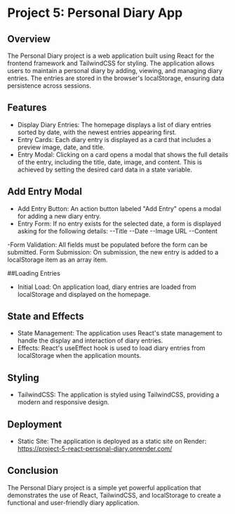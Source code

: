 # Project 5: Personal Diary App

## Overview
The Personal Diary project is a web application built using React for the frontend framework and TailwindCSS for styling. The application allows users to maintain a personal diary by adding, viewing, and managing diary entries. The entries are stored in the browser's localStorage, ensuring data persistence across sessions.

## Features
- Display Diary Entries: The homepage displays a list of diary entries sorted by date, with the newest entries appearing first.
- Entry Cards: Each diary entry is displayed as a card that includes a preview image, date, and title.
- Entry Modal: Clicking on a card opens a modal that shows the full details of the entry, including the title, date, image, and content. This is achieved by setting the desired card data in a state variable.
## Add Entry Modal
- Add Entry Button: An action button labeled "Add Entry" opens a modal for adding a new diary entry.
- Entry Form: If no entry exists for the selected date, a form is displayed asking for the following details:
--Title
--Date
--Image URL
--Content

-Form Validation: All fields must be populated before the form can be submitted.
Form Submission: On submission, the new entry is added to a localStorage item as an array item.

##Loading Entries
- Initial Load: On application load, diary entries are loaded from localStorage and displayed on the homepage.

## State and Effects
- State Management: The application uses React's state management to handle the display and interaction of diary entries.
- Effects: React's useEffect hook is used to load diary entries from localStorage when the application mounts.

## Styling
- TailwindCSS: The application is styled using TailwindCSS, providing a modern and responsive design.

## Deployment
- Static Site: The application is deployed as a static site on Render: https://project-5-react-personal-diary.onrender.com/

## Conclusion
The Personal Diary project is a simple yet powerful application that demonstrates the use of React, TailwindCSS, and localStorage to create a functional and user-friendly diary application.
